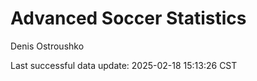 # Advanced Soccer Statistics
Denis Ostroushko

<!-- gfm -->

Last successful data update: 2025-02-18 15:13:26 CST
